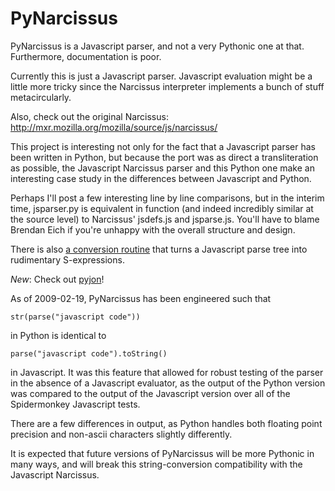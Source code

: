 # PyNarcissus

PyNarcissus is a Javascript parser, and not a very Pythonic one
at that. Furthermore, documentation is poor.

Currently this is just a Javascript parser. Javascript evaluation might be a little more tricky since the Narcissus interpreter implements a bunch of stuff metacircularly.

Also, check out the original Narcissus: http://mxr.mozilla.org/mozilla/source/js/narcissus/

This project is interesting not only for the fact that a Javascript parser has been written in Python, but because the port was as direct a transliteration as possible, the Javascript Narcissus parser and this Python one make an interesting case study in the differences between Javascript and Python.

Perhaps I'll post a few interesting line by line comparisons, but in the interim time, jsparser.py is equivalent in function (and indeed incredibly similar at the source level) to Narcissus' jsdefs.js and jsparse.js. You'll have to blame Brendan Eich if you're unhappy with the overall structure and design.

There is also [a conversion routine](https://github.com/jtolds/pynarcissus/blob/master/sexp.py) that turns a Javascript parse tree into rudimentary S-expressions.

*New*: Check out [pyjon](http://code.google.com/p/pyjon)!

As of 2009-02-19, PyNarcissus has been engineered such that
```
str(parse("javascript code"))
```
in Python is identical to
```
parse("javascript code").toString()
```
in Javascript. It was this feature that allowed for robust testing of the
parser in the absence of a Javascript evaluator, as the output of the Python
version was compared to the output of the Javascript version over all of the
Spidermonkey Javascript tests.

There are a few differences in output, as Python handles both floating point
precision and non-ascii characters slightly differently.

It is expected that future versions of PyNarcissus will be more Pythonic in many
ways, and will break this string-conversion compatibility with the Javascript
Narcissus.

